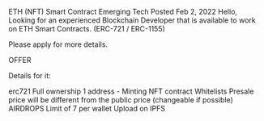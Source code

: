 ETH (NFT) Smart Contract
Emerging Tech Posted Feb 2, 2022
Hello, Looking for an experienced Blockchain Developer that is available to work on ETH Smart Contracts. (ERC-721 / ERC-1155)

Please apply for more details.

OFFER

Details for it:

erc721
Full ownership 1 address -
Minting NFT contract
Whitelists
Presale price will be different from the public price (changeable if possible)
AIRDROPS
Limit of 7 per wallet
Upload on IPFS
